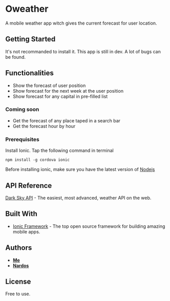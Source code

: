 # Oweather

A mobile weather app witch gives the current forecast for user location.

## Getting Started

It's not recommanded to install it.
This app is still in dev. A lot of bugs can be found.

## Functionalities 

- Show the forecast of user position
- Show forecast for the next week at the user position
- Show forecast for any capital in pre-filled list

### Coming soon

- Get the forecast of any place taped in a search bar
- Get the forecast hour by hour

### Prerequisites

Install Ionic. Tap the following command in terminal
```
npm install -g cordova ionic
```

Before installing ionic, make sure you have the latest version of [Nodejs](https://nodejs.org/)

## API Reference

[Dark Sky API](https://darksky.net/dev/) - The easiest, most advanced, weather API on the web.

## Built With

* [Ionic Framework](https://ionicframework.com) - The top open source framework for building amazing mobile apps. 

## Authors

* **[Me](https://github.com/david95thinkcode)**
* **[Nardos](https://github.com/Hnardis)**	

## License

Free to use.